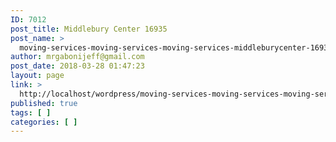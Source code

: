 ```yaml
---
ID: 7012
post_title: Middlebury Center 16935
post_name: >
  moving-services-moving-services-moving-services-middleburycenter-16935
author: mrgabonijeff@gmail.com
post_date: 2018-03-28 01:47:23
layout: page
link: >
  http://localhost/wordpress/moving-services-moving-services-moving-services-middleburycenter-16935/
published: true
tags: [ ]
categories: [ ]
---
```

